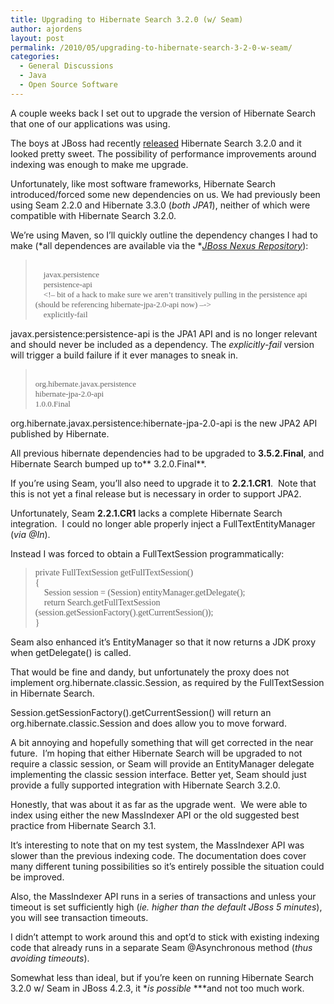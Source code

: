 ```yaml
---
title: Upgrading to Hibernate Search 3.2.0 (w/ Seam)
author: ajordens
layout: post
permalink: /2010/05/upgrading-to-hibernate-search-3-2-0-w-seam/
categories:
  - General Discussions
  - Java
  - Open Source Software
---
```

A couple weeks back I set out to upgrade the version of Hibernate Search that one of our applications was using. 

The boys at JBoss had recently [released][1] Hibernate Search 3.2.0 and it looked pretty sweet. The possibility of performance improvements around indexing was enough to make me upgrade.

Unfortunately, like most software frameworks, Hibernate Search introduced/forced some new dependencies on us. We had previously been using Seam 2.2.0 and Hibernate 3.3.0 (*both JPA1*), neither of which were compatible with Hibernate Search 3.2.0.

We&#8217;re using Maven, so I&#8217;ll quickly outline the dependency changes I had to make (*all dependences are available via the *[*JBoss Nexus Repository*][2]):

> <font size="2" face="Verdana"><dependency> <br />&#160;&#160;&#160; <groupId>javax.persistence</groupId> <br />&#160;&#160;&#160; <artifactId>persistence-api</artifactId> <br />&#160;&#160;&#160; <!&#8211; bit of a hack to make sure we aren&#8217;t transitively pulling in the persistence api (should be referencing hibernate-jpa-2.0-api now) –-> <br />&#160;&#160;&#160; <version>explicitly-fail</version> <br /></dependency></font>

javax.persistence:persistence-api is the JPA1 API and is no longer relevant and should never be included as a dependency. The *explicitly-fail* version will trigger a build failure if it ever manages to sneak in.

> <font size="2" face="Verdana"><dependency> <br /> <groupId>org.hibernate.javax.persistence</groupId> <br /> <artifactId>hibernate-jpa-2.0-api</artifactId> <br /> <version>1.0.0.Final</version> <br /></dependency></font> 

org.hibernate.javax.persistence:hibernate-jpa-2.0-api is the new JPA2 API published by Hibernate.&#160; 

All previous hibernate dependencies had to be upgraded to **3.5.2.Final**, and Hibernate Search bumped up to** 3.2.0.Final**.

If you&#8217;re using Seam, you&#8217;ll also need to upgrade it to **2.2.1.CR1**.&#160; Note that this is not yet a final release but is necessary in order to support JPA2.

Unfortunately, Seam **2.2.1.CR1** lacks a complete Hibernate Search integration.&#160; I could no longer able properly inject a FullTextEntityManager (*via @In*).

Instead I was forced to obtain a FullTextSession programmatically:

> <font face="Verdana">private FullTextSession getFullTextSession() <br />{ <br />&#160;&#160;&#160; Session session = (Session) entityManager.getDelegate(); <br />&#160;&#160;&#160; return Search.getFullTextSession&#160; (session.getSessionFactory().getCurrentSession()); <br />}</font>

Seam also enhanced it&#8217;s EntityManager so that it now returns a JDK proxy when getDelegate() is called.&#160; 

That would be fine and dandy, but unfortunately the proxy does not implement org.hibernate.classic.Session, as required by the FullTextSession in Hibernate Search.&#160; 

Session.getSessionFactory().getCurrentSession() will return an org.hibernate.classic.Session and does allow you to move forward.&#160; 

A bit annoying and hopefully something that will get corrected in the near future.&#160; I’m hoping that either Hibernate Search will be upgraded to not require a classic session, or Seam will provide an EntityManager delegate implementing the classic session interface. Better yet, Seam should just provide a fully supported integration with Hibernate Search 3.2.0. 

Honestly, that was about it as far as the upgrade went.&#160; We were able to index using either the new MassIndexer API or the old suggested best practice from Hibernate Search 3.1.&#160; 

It&#8217;s interesting to note that on my test system, the MassIndexer API was slower than the previous indexing code. The documentation does cover many different tuning possibilities so it’s entirely possible the situation could be improved.

Also, the MassIndexer API runs in a series of transactions and unless your timeout is set sufficiently high (*ie. higher than the default JBoss 5 minutes*), you will see transaction timeouts. 

I didn&#8217;t attempt to work around this and opt&#8217;d to stick with existing indexing code that already runs in a separate Seam @Asynchronous method (*thus avoiding timeouts*).

Somewhat less than ideal, but if you&#8217;re keen on running Hibernate Search 3.2.0 w/ Seam in JBoss 4.2.3, it **is possible* ***and not too much work.

 [1]: http://in.relation.to/Bloggers/HibernateSearch32ReleasedMappingMassIndexingClustering
 [2]: http://relation.to/Bloggers/JBossMavenRepositoryChanges